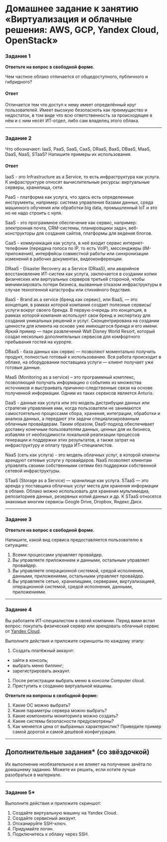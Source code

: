 # Домашнее задание к занятию «Виртуализация и облачные решения: AWS, GCP, Yandex Cloud, OpenStack»


### Задание 1
 
**Ответьте на вопрос в свободной форме.**

Чем частное облако отличается от общедоступного, публичного и гибридного?

#### Ответ

Отличается тем что доступ к нему имеет определённый круг пользователей. Имеет высокую безопасноть как преимущество и недостаток, в том виде что всю ответственность за происходящее в нём и с ним несёт ИТ-отдел, либо сам  владелец этого облака.

---

### Задание 2 


Что обозначают: IaaS, PaaS, SaaS, CaaS, DRaaS, BaaS, DBaaS, MaaS, DaaS, NaaS, STaaS? Напишите примеры их использования.
 
#### Ответ

IaaS - это Infrastructure as a Service, то есть инфраструктура как услуга. К инфраструктуре относят вычислительные ресурсы: виртуальные серверы, хранилища, сети.

PaaS - платформа как услуга, что здесь есть определенные инструменты, например: система управления базами данных, среда машинного обучения или обработки big data, промышленный IoT и это но не надо строить с нуля.

SaaS - это программное обеспечение как сервис, например: электронная почта, CRM-системы, планировщики задач, веб-конструкторы для создания сайтов, платформы для ведения блогов.

CaaS - коммуникация как услуга, в неё входит сервис интернет-телефонии (передача голоса по IP, то есть VoIP), мессенджеры (IM-приложения), интерфейсы совместной работы или синхронизации изменений в рабочих документах, видеоконференции.

DRaaS - Disaster Recovery as a Service (DRaaS), или аварийное восстановление ИТ-систем как услуга, заключается в создании копии физических или виртуальных серверов третьей стороной, чтобы минимизировать потери бизнеса, вызванные отказом инфраструктуры в случае техногенной катастрофы или стихийного бедствия.

BaaS - Brand as a service (бренд как сервис), или BaaS, — это концепция, в рамках которой компания создает полезные сервисы/услуги вокруг своего бренда. В первую очередь это концепция, в рамках которой компания использует свои бренд и экспертизу для создания уникальных решений и услуг. Сконцентрирована на создании ценности для клиента на основе уже имеющегося бренда и его имени. Яркий пример — парк развлечений Walt Disney World Resort, который создал несколько дополнительных сервисов для комфортного пребывания гостей на курорте.

DBaaS - база данных как сервис — позволяют моментально получить продукт, полностью готовый к использованию. Вся работа происходит в облаке, на оборудовании поставщика услуги — клиент получает уже готовые данные.

MaaS (Monitoring as a service)  – это программный комплекс, позволяющий получать информацию о событиях из множества источников и выстраивать причинно-следственные связи на основе полученной информации. Одним из таких сервисов является Anturis.

DaaS - данные как услуга или это модель дистрибуции данных или стратегия управления ими, когда пользователи не занимаются самостоятельно процессами сбора, хранения, интеграции, обработки и анализа данных, а передают эти задачи специализированным облачным провайдерам. Таким образом, DaaS-подход обеспечивает доставку конечным пользователям данных, ценных для их бизнеса, избавляя от необходимости локальной реализации процессов генерации и поддержки этих результатов, а также затрат на инфраструктуру и оплату труда ИТ-специалистов.

NaaS (сеть как услуга)  - это модель облачных услуг, в которой клиенты арендуют сетевые услуги у провайдеров. NaaS позволяет клиентам управлять своими собственными сетями без поддержки собственной сетевой инфраструктуры.

STaaS (Storage as a Service) — хранилище как услуга. STaaS — это аренда у поставщика облачных услуг места для хранения информации в облаке. Облако можно использовать для хранения мультимедиа, репозиториев данных, резервных копий данных и др. К STaaS относятся знакомые многим сервисы Google Drive, Dropbox, Яндекс.Диск.    

 
---

### Задание 3 
 
**Ответьте на вопрос в свободной форме.**

Напишите, какой вид сервиса предоставляется пользователю в ситуациях:
 
1. Всеми процессами управляет провайдер.
1. Вы управляете приложением и данными, остальным управляет провайдер. 
1. Вы управляете операционной системой, средой исполнения, данными, приложениями, остальными управляет провайдер.
1. Вы управляете сетью, хранилищами, серверами, виртуализацией, операционной системой, средой исполнения, данными, приложениями.
 
---
 
### Задание 4 
 
 
Вы работаете ИТ-специалистом в своей компании. Перед вами встал вопрос: покупать физический сервер или арендовать облачный сервис от [Yandex Cloud](https://cloud.yandex.ru).
 
Выполните действия и приложите скриншоты по каждому этапу:

1. Создать платёжный аккаунт:
  - зайти в консоль;
  - выбрать меню биллинг; 
  - зарегистрировать аккаунт.
1. После регистрации выбрать меню в консоли Computer cloud. 
1. Приступить к созданию виртуальной машины. 
 
**Ответьте на вопросы в свободной форме:**
 
1. Какие ОС можно выбрать?
1. Какие параметры сервера можно выбрать?
1. Какие компоненты мониторинга можно создать?
1. Какие системы безопасности предусмотрены?
1. Как меняется цена от выбранных характеристик? Приведите пример самой дорогой и самой дешёвой конфигурации. 

---

## Дополнительные задания* (со звёздочкой)

Их выполнение необязательное и не влияет на получение зачёта по домашнему заданию. Можете их решить, если хотите лучше разобраться в материале.
 
---

### Задание 5* 

Выполните действия и приложите скриншот:

1. Создайте виртуальную машину на Yandex Cloud.
1. Создайте сервисный аккаунт.
1. Отсканируйте SSH-ключ.
1. Придумайте логин.
1. Подключитесь к облаку через SSH. 
 
